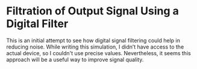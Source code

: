 # Filtration of Output Signal Using a Digital Filter

This is an initial attempt to see how digital signal filtering could help in reducing noise. While writing this simulation, I didn’t have access to the actual device, so I couldn't use precise values. Nevertheless, it seems this approach will be a useful way to improve signal quality.